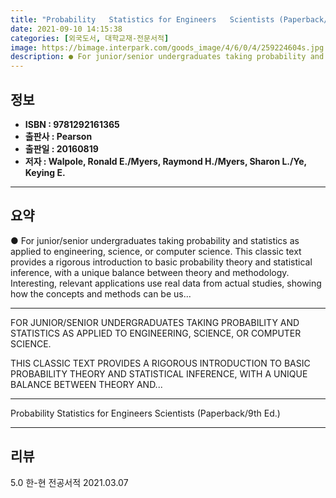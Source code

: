 ```yaml
---
title: "Probability   Statistics for Engineers   Scientists (Paperback/9th Ed.)"
date: 2021-09-10 14:15:38
categories: [외국도서, 대학교재-전문서적]
image: https://bimage.interpark.com/goods_image/4/6/0/4/259224604s.jpg
description: ● For junior/senior undergraduates taking probability and statistics as applied to engineering, science, or computer science. This classic text provides a rigo
---
```


## **정보**

- **ISBN : 9781292161365**
- **출판사 : Pearson**
- **출판일 : 20160819**
- **저자 : Walpole, Ronald E./Myers, Raymond H./Myers, Sharon L./Ye, Keying E.**

------



## **요약**

●  For junior/senior undergraduates taking probability and statistics as applied to engineering, science, or computer science. This classic text provides a rigorous introduction to basic probability theory and statistical inference, with a unique balance between theory and methodology. Interesting, relevant applications use real data from actual studies, showing how the concepts and methods can be us...

------

FOR JUNIOR/SENIOR UNDERGRADUATES TAKING PROBABILITY AND STATISTICS AS APPLIED TO ENGINEERING, SCIENCE, OR COMPUTER SCIENCE.

THIS CLASSIC TEXT PROVIDES A RIGOROUS INTRODUCTION TO BASIC PROBABILITY THEORY AND STATISTICAL INFERENCE, WITH A UNIQUE BALANCE BETWEEN THEORY AND... 

------


Probability   Statistics for Engineers   Scientists (Paperback/9th Ed.) 

------


## **리뷰** 

5.0 한-현 전공서적 2021.03.07 <br/>